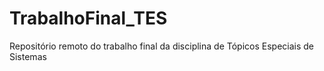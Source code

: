 # TrabalhoFinal_TES
Repositório remoto do trabalho final da disciplina de Tópicos Especiais de Sistemas
